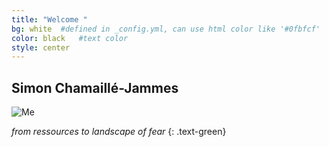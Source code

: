 ```yaml
---
title: "Welcome "
bg: white  #defined in _config.yml, can use html color like '#0fbfcf'
color: black   #text color
style: center
---
```


## Simon Chamaillé-Jammes

![Me](https://www.dropbox.com/s/a0nxzfo6ybcmbjb/me.jpg "Me with a beard")

*from ressources to landscape of fear*
{: .text-green}

